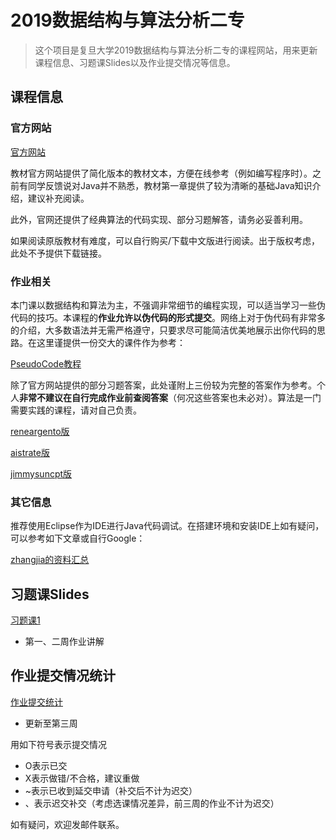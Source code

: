 # 2019数据结构与算法分析二专

> 这个项目是复旦大学2019数据结构与算法分析二专的课程网站，用来更新课程信息、习题课Slides以及作业提交情况等信息。

## 课程信息

### 官方网站

[官方网站](http://algs4.cs.princeton.edu/home/)

教材官方网站提供了简化版本的教材文本，方便在线参考（例如编写程序时）。之前有同学反馈说对Java并不熟悉，教材第一章提供了较为清晰的基础Java知识介绍，建议补充阅读。

此外，官网还提供了经典算法的代码实现、部分习题解答，请务必妥善利用。

如果阅读原版教材有难度，可以自行购买/下载中文版进行阅读。出于版权考虑，此处不予提供下载链接。

### 作业相关

本门课以数据结构和算法为主，不强调非常细节的编程实现，可以适当学习一些伪代码的技巧。本课程的**作业允许以伪代码的形式提交**。网络上对于伪代码有非常多的介绍，大多数语法并无需严格遵守，只要求尽可能简洁优美地展示出你代码的思路。在这里谨提供一份交大的课件作为参考：

[PseudoCode教程](http://www.cs.sjtu.edu.cn/~gao-xf/IntroductionToCS/Document/02-PseudoCode.pdf)

除了官方网站提供的部分习题答案，此处谨附上三份较为完整的答案作为参考。个人**非常不建议在自行完成作业前查阅答案**（何况这些答案也未必对）。算法是一门需要实践的课程，请对自己负责。

[reneargento版](https://github.com/reneargento/algorithms-sedgewick-wayne)

[aistrate版](https://github.com/aistrate/AlgorithmsSedgewick)

[jimmysuncpt版](https://github.com/jimmysuncpt/Algorithms)

### 其它信息

推荐使用Eclipse作为IDE进行Java代码调试。在搭建环境和安装IDE上如有疑问，可以参考如下文章或自行Google：

[zhangjia的资料汇总](https://zhangjia.tv/628.html)

## 习题课Slides

[习题课1](https://github.com/AshYao/Algorithms/slides/习题课1.pptx)

- 第一、二周作业讲解

## 作业提交情况统计

[作业提交统计](https://github.com/AshYao/Algorithms/homework/作业提交统计.xls)

- 更新至第三周

用如下符号表示提交情况

- O表示已交
- X表示做错/不合格，建议重做
- ~表示已收到延交申请（补交后不计为迟交）
- 、表示迟交补交（考虑选课情况差异，前三周的作业不计为迟交）

如有疑问，欢迎发邮件联系。

